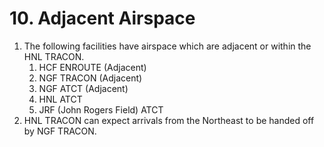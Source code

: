 # 10. Adjacent Airspace

1. The following facilities have airspace which are adjacent or within the HNL TRACON.
   1. HCF ENROUTE (Adjacent)
   2. NGF TRACON (Adjacent)
   3. NGF ATCT (Adjacent)
   4. HNL ATCT
   5. JRF (John Rogers Field) ATCT
2. HNL TRACON can expect arrivals from the Northeast to be handed off by NGF TRACON.
